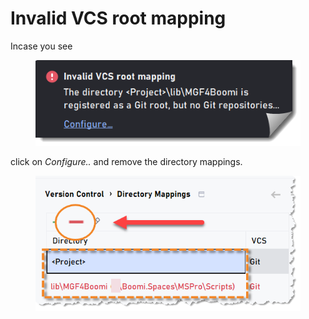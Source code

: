 # Invalid VCS root mapping

Incase you see

<figure><img src="../.gitbook/assets/image (1) (1).png" alt=""><figcaption></figcaption></figure>

click on _Configure.._ and remove the directory mappings.

<figure><img src="../.gitbook/assets/image (2).png" alt=""><figcaption></figcaption></figure>
